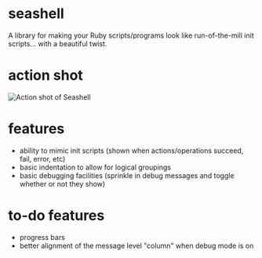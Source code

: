 seashell
========

A library for making your Ruby scripts/programs look like run-of-the-mill init scripts... with a beautiful twist.


action shot
========

![Action shot of Seashell](http://i.imgur.com/MhAPmE4.png)


features
========

- ability to mimic init scripts (shown when actions/operations succeed, fail, error, etc)
- basic indentation to allow for logical groupings
- basic debugging facilities (sprinkle in debug messages and toggle whether or not they show)


to-do features
========

- progress bars
- better alignment of the message level "column" when debug mode is on
